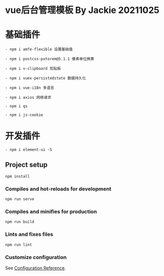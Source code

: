 # vue后台管理模板 By Jackie 20211025

# 基础插件
```
- npm i amfe-flexible 设置基础值

- npm i postcss-pxtorem@5.1.1 像素单位换算

- npm i v-clipboard 剪贴板

- npm i vuex-persistedstate 数据持久化

- npm i vue-i18n 多语言

- npm i axios 网络请求

- npm i qs

- npm i js-cookie

```

# 开发插件
```
- npm i element-ui -S
```

## Project setup
```
npm install
```

### Compiles and hot-reloads for development
```
npm run serve
```

### Compiles and minifies for production
```
npm run build
```

### Lints and fixes files
```
npm run lint
```

### Customize configuration
See [Configuration Reference](https://cli.vuejs.org/config/).

